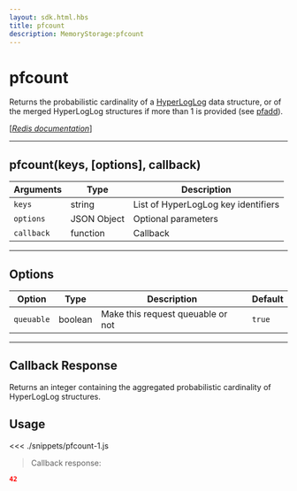 ```yaml
---
layout: sdk.html.hbs
title: pfcount
description: MemoryStorage:pfcount
---
```


# pfcount

Returns the probabilistic cardinality of a [HyperLogLog](https://en.wikipedia.org/wiki/HyperLogLog) data structure, or of the merged HyperLogLog structures if more than 1 is provided (see [pfadd](/sdk-reference/js/5/memory-storage/pfadd)).

[[_Redis documentation_]](https://redis.io/commands/pfcount)

---

## pfcount(keys, [options], callback)

| Arguments  | Type        | Description                         |
| ---------- | ----------- | ----------------------------------- |
| `keys`     | string      | List of HyperLogLog key identifiers |
| `options`  | JSON Object | Optional parameters                 |
| `callback` | function    | Callback                            |

---

## Options

| Option     | Type    | Description                       | Default |
| ---------- | ------- | --------------------------------- | ------- |
| `queuable` | boolean | Make this request queuable or not | `true`  |

---

## Callback Response

Returns an integer containing the aggregated probabilistic cardinality of HyperLogLog structures.

## Usage

<<< ./snippets/pfcount-1.js

> Callback response:

```json
42
```
